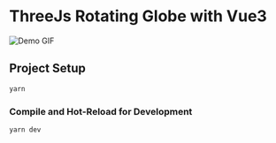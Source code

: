 # ThreeJs Rotating Globe with Vue3

![Demo GIF](https://i.imgur.com/lYXgEm8.gif)

## Project Setup

```sh
yarn
```

### Compile and Hot-Reload for Development

```sh
yarn dev
```
